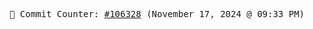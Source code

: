 <p align="center">
    <samp>
        📮 Commit Counter: <a href="https://github.com/Javascript-void0/Javascript-void0/commits/main">#106328</a> (November 17, 2024 @ 09:33 PM)
    </samp>
</p>